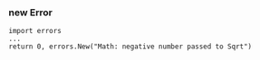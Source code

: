 ### new Error
```
import errors
...
return 0, errors.New("Math: negative number passed to Sqrt")
```